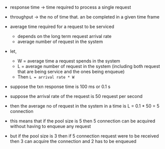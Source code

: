 - response time -> time required to process a single request 
- throughput -> the no of time that. an be completed in a given time frame

- average time required for a request to be serviced 
	- depends on the long term request arrival rate 
	- average number of request in the system 
- let, 
	- W = average time a request spends in the system 
	- L = average number of request in the system (including both request that are being service and the ones being enqueue)
	- Then `L = arrival rate * W`

- suppose the txn response time is 100 ms or 0.1 s 
- suppose the arrival rate of the request is 50 request per second 
- then the average no of request in the system in a time is L = 0.1 * 50 = 5 connection
- this means that if the pool size is 5 then 5 connection can be acquired without having to enqueue any request
- but if the pool size is 3 then if 5 connection request were to be received then 3 can acquire the connection and 2 has to be enqueued 

